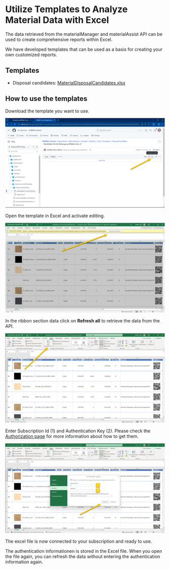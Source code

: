 ﻿# Utilize Templates to Analyze Material Data with Excel

The data retrieved from the materialManager and materialAssist API can be used to create comprehensive reports within Excel.  

We have developed templates that can be used as a basis for creating your own customized reports.

## Templates

- Disposal candidates: [MaterialDisposalCandidates.xlsx](MaterialDisposalCandidates.xlsx)


## How to use the templates

Download the template you want to use.

![alt text](Excel-Templates-Download-de.png)

Open the template in Excel and activate editing.

![alt text](Excel-Templates-Activate-de.png)

In the ribbon section data click on <strong>Refresh all</strong> to retrieve the data from the API.

![alt text](Excel-Templates-Refresh-de.png)

Enter Subscription Id (1) and Authentication Key (2). Please check the [Authorization page](../../../../Authentication/Readme.md) for more information about how to get them.

![alt text](Excel-Templates-Authentication-de.png)

The excel file is now connected to your subscription and ready to use. 

The authentication informationen is stored in the Excel file. When you open the file again, you can refresh the data without entering the authentication information again.

